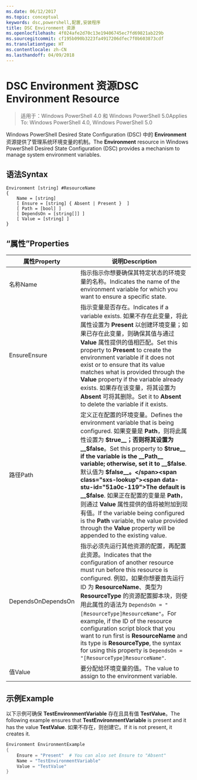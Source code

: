 ```yaml
---
ms.date: 06/12/2017
ms.topic: conceptual
keywords: dsc,powershell,配置,安装程序
title: DSC Environment 资源
ms.openlocfilehash: 4f024afe2d70c13e19406745ec7fd69821ab229b
ms.sourcegitcommit: cf195b090b3223fa4917206dfec7f0b603873cdf
ms.translationtype: HT
ms.contentlocale: zh-CN
ms.lasthandoff: 04/09/2018
---
```

# <a name="dsc-environment-resource"></a><span data-ttu-id="51a0c-103">DSC Environment 资源</span><span class="sxs-lookup"><span data-stu-id="51a0c-103">DSC Environment Resource</span></span>

> <span data-ttu-id="51a0c-104">适用于：Windows PowerShell 4.0 和 Windows PowerShell 5.0</span><span class="sxs-lookup"><span data-stu-id="51a0c-104">Applies To: Windows PowerShell 4.0, Windows PowerShell 5.0</span></span>

<span data-ttu-id="51a0c-105">Windows PowerShell Desired State Configuration (DSC) 中的 __Environment__ 资源提供了管理系统环境变量的机制。</span><span class="sxs-lookup"><span data-stu-id="51a0c-105">The __Environment__ resource in Windows PowerShell Desired State Configuration (DSC) provides a mechanism to manage system environment variables.</span></span>

## <a name="syntax"></a><span data-ttu-id="51a0c-106">语法</span><span class="sxs-lookup"><span data-stu-id="51a0c-106">Syntax</span></span>
``` mof
Environment [string] #ResourceName
{
    Name = [string]
    [ Ensure = [string] { Absent | Present }  ]
    [ Path = [bool] ]
    [ DependsOn = [string[]] ]
    [ Value = [string] ]
}
```

## <a name="properties"></a><span data-ttu-id="51a0c-107">“属性”</span><span class="sxs-lookup"><span data-stu-id="51a0c-107">Properties</span></span>

|  <span data-ttu-id="51a0c-108">属性</span><span class="sxs-lookup"><span data-stu-id="51a0c-108">Property</span></span>  |  <span data-ttu-id="51a0c-109">说明</span><span class="sxs-lookup"><span data-stu-id="51a0c-109">Description</span></span>   |
|---|---|
| <span data-ttu-id="51a0c-110">名称</span><span class="sxs-lookup"><span data-stu-id="51a0c-110">Name</span></span>| <span data-ttu-id="51a0c-111">指示指示你想要确保其特定状态的环境变量的名称。</span><span class="sxs-lookup"><span data-stu-id="51a0c-111">Indicates the name of the environment variable for which you want to ensure a specific state.</span></span>|
| <span data-ttu-id="51a0c-112">Ensure</span><span class="sxs-lookup"><span data-stu-id="51a0c-112">Ensure</span></span>| <span data-ttu-id="51a0c-113">指示变量是否存在。</span><span class="sxs-lookup"><span data-stu-id="51a0c-113">Indicates if a variable exists.</span></span> <span data-ttu-id="51a0c-114">如果不存在此变量，将此属性设置为 __Present__ 以创建环境变量；如果已存在此变量，则确保其值与通过 __Value__ 属性提供的值相匹配。</span><span class="sxs-lookup"><span data-stu-id="51a0c-114">Set this property to __Present__ to create the environment variable if it does not exist or to ensure that its value matches what is provided through the __Value__ property if the variable already exists.</span></span> <span data-ttu-id="51a0c-115">如果存在该变量，将其设置为 __Absent__ 可将其删除。</span><span class="sxs-lookup"><span data-stu-id="51a0c-115">Set it to __Absent__ to delete the variable if it exists.</span></span>|
| <span data-ttu-id="51a0c-116">路径</span><span class="sxs-lookup"><span data-stu-id="51a0c-116">Path</span></span>| <span data-ttu-id="51a0c-117">定义正在配置的环境变量。</span><span class="sxs-lookup"><span data-stu-id="51a0c-117">Defines the environment variable that is being configured.</span></span> <span data-ttu-id="51a0c-118">如果变量是 __Path__，则将此属性设置为 __$true__；否则将其设置为 __$false__。</span><span class="sxs-lookup"><span data-stu-id="51a0c-118">Set this property to __$true__ if the variable is the __Path__ variable; otherwise, set it to __$false__.</span></span> <span data-ttu-id="51a0c-119">默认值为 __$false__。</span><span class="sxs-lookup"><span data-stu-id="51a0c-119">The default is __$false__.</span></span> <span data-ttu-id="51a0c-120">如果正在配置的变量是 __Path__，则通过 __Value__ 属性提供的值将被附加到现有值。</span><span class="sxs-lookup"><span data-stu-id="51a0c-120">If the variable being configured is the __Path__ variable, the value provided through the __Value__ property will be appended to the existing value.</span></span>|
| <span data-ttu-id="51a0c-121">DependsOn</span><span class="sxs-lookup"><span data-stu-id="51a0c-121">DependsOn</span></span> | <span data-ttu-id="51a0c-122">指示必须先运行其他资源的配置，再配置此资源。</span><span class="sxs-lookup"><span data-stu-id="51a0c-122">Indicates that the configuration of another resource must run before this resource is configured.</span></span> <span data-ttu-id="51a0c-123">例如，如果你想要首先运行 ID 为 __ResourceName__、类型为 __ResourceType__ 的资源配置脚本块，则使用此属性的语法为 `DependsOn = "[ResourceType]ResourceName"`。</span><span class="sxs-lookup"><span data-stu-id="51a0c-123">For example, if the ID of the resource configuration script block that you want to run first is __ResourceName__ and its type is __ResourceType__, the syntax for using this property is `DependsOn = "[ResourceType]ResourceName"`.</span></span>|
| <span data-ttu-id="51a0c-124">值</span><span class="sxs-lookup"><span data-stu-id="51a0c-124">Value</span></span>| <span data-ttu-id="51a0c-125">要分配给环境变量的值。</span><span class="sxs-lookup"><span data-stu-id="51a0c-125">The value to assign to the environment variable.</span></span>|

## <a name="example"></a><span data-ttu-id="51a0c-126">示例</span><span class="sxs-lookup"><span data-stu-id="51a0c-126">Example</span></span>

<span data-ttu-id="51a0c-127">以下示例可确保 __TestEnvironmentVariable__ 存在且具有值 __TestValue__。</span><span class="sxs-lookup"><span data-stu-id="51a0c-127">The following example ensures that __TestEnvironmentVariable__ is present and it has the value __TestValue__.</span></span> <span data-ttu-id="51a0c-128">如果不存在，则创建它。</span><span class="sxs-lookup"><span data-stu-id="51a0c-128">If it is not present, it creates it.</span></span>

```powershell
Environment EnvironmentExample
{
    Ensure = "Present"  # You can also set Ensure to "Absent"
    Name = "TestEnvironmentVariable"
    Value = "TestValue"
}
```
